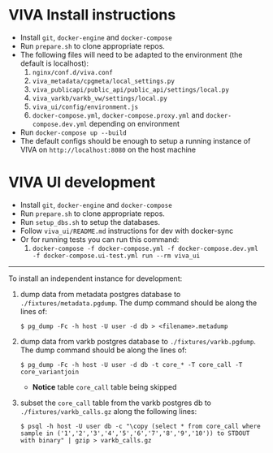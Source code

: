 # VIVA Install instructions
* Install `git`, `docker-engine` and `docker-compose`
* Run `prepare.sh` to clone appropriate repos.
* The following files will need to be adapted to the environment (the default is localhost):
    1. `nginx/conf.d/viva.conf`
    2. `viva_metadata/cpgmeta/local_settings.py`
    3. `viva_publicapi/public_api/public_api/settings/local.py`
    4. `viva_varkb/varkb_vw/settings/local.py`
    5. `viva_ui/config/environment.js`
    6. `docker-compose.yml`, `docker-compose.proxy.yml` and `docker-compose.dev.yml` depending on environment
* Run `docker-compose up --build`
* The default configs should be enough to setup a running instance of VIVA on `http://localhost:8080` on the host machine


# VIVA UI development
* Install `git`, `docker-engine` and `docker-compose`
* Run `prepare.sh` to clone appropriate repos.
* Run `setup_dbs.sh` to setup the databases.
* Follow `viva_ui/README.md` instructions for dev with docker-sync
* Or for running tests you can run this command:
    1. `docker-compose -f docker-compose.yml -f docker-compose.dev.yml -f docker-compose.ui-test.yml run --rm viva_ui`


---------------------

To install an independent instance for development:

1. dump data from metadata postgres database to `./fixtures/metadata.pgdump`. The dump command should be along the lines of:
    ```
    $ pg_dump -Fc -h host -U user -d db > <filename>.metadump
    ```

2. dump data from varkb postgres database to `./fixtures/varkb.pgdump`. The dump command should be along the lines of:
    ```
    $ pg_dump -Fc -h host -U user -d db -t core_* -T core_call -T core_variantjoin
    ```

    * **Notice** table `core_call` table being skipped

3. subset the `core_call` table from the varkb postgres db to `./fixtures/varkb_calls.gz` along the following lines:
    ```
    $ psql -h host -U user db -c "\copy (select * from core_call where sample in ('1','2','3','4','5','6','7','8','9','10')) to STDOUT with binary" | gzip > varkb_calls.gz
    ```
